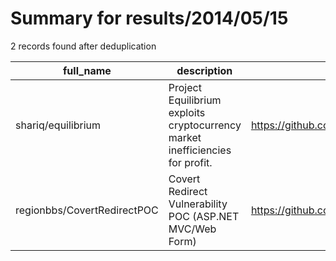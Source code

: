
# Summary for results/2014/05/15
    
2 records found after deduplication

| full_name | description | html_url | matched_list | matched_count | pushed_at | size | stargazers_count | language | forks_count |
|-----------------------------|-------------------------------------------------------------------------------|------------------------------------------------|-----------------------|-----------------|---------------------------|--------|--------------------|------------|---------------|
| shariq/equilibrium | Project Equilibrium exploits cryptocurrency market inefficiencies for profit. | https://github.com/shariq/equilibrium | ['exploit'] | 1 | 2014-05-15 15:36:53+00:00 | 324 | 0 | Python | 1 |
| regionbbs/CovertRedirectPOC | Covert Redirect Vulnerability POC (ASP.NET MVC/Web Form) | https://github.com/regionbbs/CovertRedirectPOC | ['vulnerability poc'] | 1 | 2014-05-15 11:05:25+00:00 | 1880 | 2 | C# | 1 |
